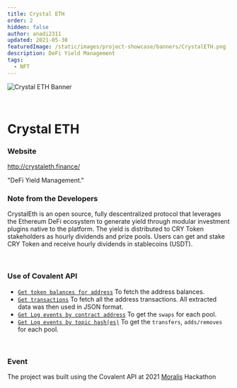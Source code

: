 ```yaml
---
title: Crystal ETH
order: 2
hidden: false
author: anadi2311
updated: 2021-05-30
featuredImage: /static/images/project-showcase/banners/CrystalETH.png
description: DeFi Yield Management
tags:
  - NFT
---
```


![Crystal ETH Banner](/static/images/project-showcase/banners/CrystalETH.png)

&nbsp;
# Crystal ETH

### Website
http://crystaleth.finance/

<Aside>

"DeFi Yield Management."

</Aside>

### Note from the Developers
CrystalEth is an open source, fully descentralized protocol that leverages the Ethereum DeFi 
ecosystem to generate yield through modular investment plugins native to the platform. 
The yield is distributed to CRY Token stakeholders as hourly dividends and prize pools. 
Users can get and stake CRY Token and receive hourly dividends in stablecoins (USDT).	

&nbsp;
### Use of Covalent API
- [`Get token balances for address`](https://www.covalenthq.com/docs/api/#get-/v1/{chain_id}/address/{address}/balances_v2/) To fetch the address balances.
- [`Get transactions`](https://www.covalenthq.com/docs/api/#get-/v1/{chain_id}/address/{address}/transactions_v2/) To fetch all the address transactions.
All extracted data was then used in JSON format.
- [`Get Log events by contract address`](https://www.covalenthq.com/docs/api/#get-/v1/{chain_id}/events/address/{address}/) To get the `swaps` for each pool.
- [`Get Log events by topic hash(es)`](https://www.covalenthq.com/docs/api/#get-/v1/{chain_id}/events/topics/{topic}/) To get the `transfers`, `adds/removes` for each pool.


&nbsp;
### Event
The project was built using the Covalent API at 2021 [Moralis](https://moralis.io/moralis-partners-with-covalent-for-2021-moralis-hackathon/) Hackathon

&nbsp;
